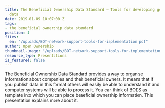 ```yaml
---
title: The Beneficial Ownership Data Standard — Tools for developing good quality
  data
date: 2019-01-09 10:07:00 Z
tags:
- the beneficial ownership data standard
position: 4
files:
  en: "/uploads/BOT-network-support-tools-for-implementation.pdf"
author: Open Ownership
thumbnail-image: "/uploads/BOT-network-support-tools-for-implementation.jpg"
resource_type: Presentations
is_featured: false
---
```


The Beneficial Ownership Data Standard provides a way to organise information about companies and their beneficial owners. It means that if you publish data in this format others will easily be able to understand it and computer systems will be able to process it. You can think of BODS as template into which you can place beneficial ownership information. This presentation explains more about it.
